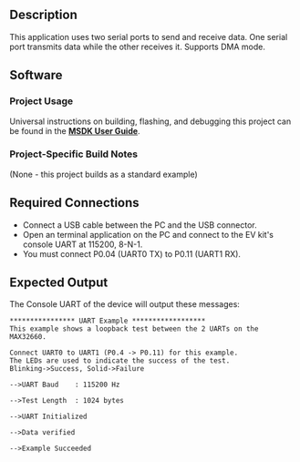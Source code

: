 ## Description

This application uses two serial ports to send and receive data.  One serial port transmits data while the other receives it. Supports DMA mode.


## Software

### Project Usage

Universal instructions on building, flashing, and debugging this project can be found in the **[MSDK User Guide](https://analogdevicesinc.github.io/msdk/USERGUIDE/)**.

### Project-Specific Build Notes

(None - this project builds as a standard example)

## Required Connections

-   Connect a USB cable between the PC and the USB connector.
-   Open an terminal application on the PC and connect to the EV kit's console UART at 115200, 8-N-1.
-   You must connect P0.04 (UART0 TX) to P0.11 (UART1 RX).

## Expected Output

The Console UART of the device will output these messages:

```
**************** UART Example ******************
This example shows a loopback test between the 2 UARTs on the MAX32660.

Connect UART0 to UART1 (P0.4 -> P0.11) for this example.
The LEDs are used to indicate the success of the test.
Blinking->Success, Solid->Failure

-->UART Baud    : 115200 Hz

-->Test Length  : 1024 bytes

-->UART Initialized

-->Data verified

-->Example Succeeded
```

